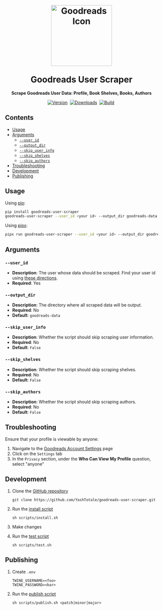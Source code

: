<h1 align="center">
  <img alt="Goodreads Icon" width="200" src="https://raw.githubusercontent.com/YashTotale/goodreads-user-scraper/main/static/goodreads-icon.png"></img>
  <p></p>
  <b>Goodreads User Scraper</b>
</h1>

<p align="center"><strong>Scrape Goodreads User Data: Profile, Book Shelves, Books, Authors</strong></p>

<p align="center">
  <!-- Version -->
  <a href="https://pypi.org/project/goodreads-user-scraper/"><img src="https://img.shields.io/pypi/v/goodreads-user-scraper?style=for-the-badge&labelColor=000000&label=Version" alt="Version"></a>&nbsp;
  <!-- Downloads -->
  <a href="https://pypi.org/project/goodreads-user-scraper/"><img src="https://img.shields.io/pepy/dt/goodreads-user-scraper?style=for-the-badge&labelColor=000000&label=Downloads&logo=pypi&logoColor=FFFFFF" alt="Downloads"></a>&nbsp;
  <!-- Build -->
  <a href="https://github.com/YashTotale/goodreads-user-scraper/actions/workflows/integrate.yml?query=branch%3Amain"><img src="https://img.shields.io/github/actions/workflow/status/YashTotale/goodreads-user-scraper/integrate.yml?branch=main&style=for-the-badge&label=Build&logo=github&logoColor=FFFFFF&labelColor=000000" alt="Build"/></a>&nbsp;
</p>

## Contents <!-- omit in toc -->

- [Usage](#usage)
- [Arguments](#arguments)
  - [`--user_id`](#--user_id)
  - [`--output_dir`](#--output_dir)
  - [`--skip_user_info`](#--skip_user_info)
  - [`--skip_shelves`](#--skip_shelves)
  - [`--skip_authors`](#--skip_authors)
- [Troubleshooting](#troubleshooting)
- [Development](#development)
- [Publishing](#publishing)

## Usage

Using [pip](https://pypi.org/project/pip/):

```bash
pip install goodreads-user-scraper
goodreads-user-scraper --user_id <your id> --output_dir goodreads-data
```

Using [pipx](https://pypi.org/project/pipx/):

```bash
pipx run goodreads-user-scraper --user_id <your id> --output_dir goodreads-data
```

## Arguments

### `--user_id`

- **Description**: The user whose data should be scraped. Find your user id using [these directions](https://help.goodreads.com/s/article/Where-can-I-find-my-user-ID).
- **Required**: Yes

### `--output_dir`

- **Description**: The directory where all scraped data will be output.
- **Required**: No
- **Default**: `goodreads-data`

### `--skip_user_info`

- **Description**: Whether the script should skip scraping user information.
- **Required**: No
- **Default**: `False`

### `--skip_shelves`

- **Description**: Whether the script should skip scraping shelves.
- **Required**: No
- **Default**: `False`

### `--skip_authors`

- **Description**: Whether the script should skip scraping authors.
- **Required**: No
- **Default**: `False`

## Troubleshooting

Ensure that your profile is viewable by anyone:

1. Navigate to the [Goodreads Account Settings](https://www.goodreads.com/user/edit) page
2. Click on the `Settings` tab
3. In the `Privacy` section, under the **Who Can View My Profile** question, select "anyone"

## Development

1. Clone the [GitHub repository](https://github.com/YashTotale/goodreads-user-scraper)

   ```shell
   git clone https://github.com/YashTotale/goodreads-user-scraper.git
   ```

2. Run the [install script](/scripts/install.sh)

   ```shell
   sh scripts/install.sh
   ```

3. Make changes

4. Run the [test script](/scripts/test.sh)

   ```shell
   sh scripts/test.sh
   ```

## Publishing

1. Create `.env`

   ```text
   TWINE_USERNAME=<foo>
   TWINE_PASSWORD=<bar>
   ```

2. Run the [publish script](/scripts/publish.sh)

   ```shell
   sh scripts/publish.sh <patch|minor|major>
   ```
